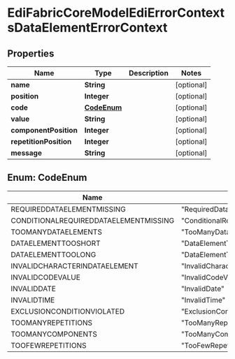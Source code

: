 
# EdiFabricCoreModelEdiErrorContextsDataElementErrorContext

## Properties
Name | Type | Description | Notes
------------ | ------------- | ------------- | -------------
**name** | **String** |  |  [optional]
**position** | **Integer** |  |  [optional]
**code** | [**CodeEnum**](#CodeEnum) |  |  [optional]
**value** | **String** |  |  [optional]
**componentPosition** | **Integer** |  |  [optional]
**repetitionPosition** | **Integer** |  |  [optional]
**message** | **String** |  |  [optional]


<a name="CodeEnum"></a>
## Enum: CodeEnum
Name | Value
---- | -----
REQUIREDDATAELEMENTMISSING | &quot;RequiredDataElementMissing&quot;
CONDITIONALREQUIREDDATAELEMENTMISSING | &quot;ConditionalRequiredDataElementMissing&quot;
TOOMANYDATAELEMENTS | &quot;TooManyDataElements&quot;
DATAELEMENTTOOSHORT | &quot;DataElementTooShort&quot;
DATAELEMENTTOOLONG | &quot;DataElementTooLong&quot;
INVALIDCHARACTERINDATAELEMENT | &quot;InvalidCharacterInDataElement&quot;
INVALIDCODEVALUE | &quot;InvalidCodeValue&quot;
INVALIDDATE | &quot;InvalidDate&quot;
INVALIDTIME | &quot;InvalidTime&quot;
EXCLUSIONCONDITIONVIOLATED | &quot;ExclusionConditionViolated&quot;
TOOMANYREPETITIONS | &quot;TooManyRepetitions&quot;
TOOMANYCOMPONENTS | &quot;TooManyComponents&quot;
TOOFEWREPETITIONS | &quot;TooFewRepetitions&quot;



